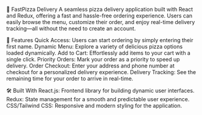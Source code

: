 🍕 FastPizza Delivery
A seamless pizza delivery application built with React and Redux, offering a fast and hassle-free ordering experience. Users can easily browse the menu, customize their order, and enjoy real-time delivery tracking—all without the need to create an account.

🚀 Features
Quick Access: Users can start ordering by simply entering their first name.
Dynamic Menu: Explore a variety of delicious pizza options loaded dynamically.
Add to Cart: Effortlessly add items to your cart with a single click.
Priority Orders: Mark your order as a priority to speed up delivery.
Order Checkout: Enter your address and phone number at checkout for a personalized delivery experience.
Delivery Tracking: See the remaining time for your order to arrive in real-time.

🛠️ Built With
React.js: Frontend library for building dynamic user interfaces.
Redux: State management for a smooth and predictable user experience.
CSS/Tailwind CSS: Responsive and modern styling for the application.
